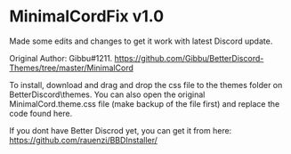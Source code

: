 # MinimalCordFix v1.0
Made some edits and changes to get it work with latest Discord update. 

Original Author: Gibbu#1211. 
https://github.com/Gibbu/BetterDiscord-Themes/tree/master/MinimalCord

To install, download and drag and drop the css file to the themes folder on BetterDiscord\themes. 
You can also open the original MinimalCord.theme.css file (make backup of the file first) and replace the code found here.

If you dont have Better Discrod yet, you can get it from here: https://github.com/rauenzi/BBDInstaller/
